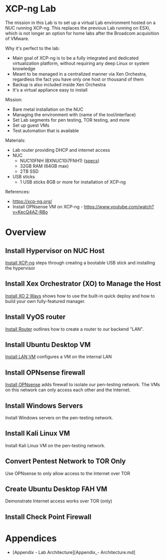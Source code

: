 # XCP-ng Lab
The mission in this Lab is to set up a virtual Lab environment hosted on a NUC running XCP-ng. This replaces the previous Lab running on ESXi, which is not longer an option for home labs after the Broadcom acquisition of VMware.

Why it's perfect to the lab:
- Main goal of XCP-ng is to be a fully integrated and dedicated virtualization platform, without requiring any deep Linux or system knowledge
- Meant to be managed in a centralized manner via Xen Orchestra, regardless the fact you have only one host or thousand of them
- Backup is also included inside Xen Orchestra
- It's a virtual appliance easy to install

Mission:
- Bare metal installation on the NUC
- Managing the environment with (name of the tool/interface)
- Set Lab segments for pen testing, TOR testing, and more
- Set up guest VMs
- Test automation that is available

Materials:
- Lab router  providing DHCP and internet access
- NUC
  - NUC10FNH (BXNUC10i7FNH1) ([specs](https://www.intel.com/content/dam/support/us/en/documents/intel-nuc/NUC10i357FN_TechProdSpec.pdf))
  - 32GB RAM (64GB max)
  - 2TB SSD
- USB sticks
  - 1 USB sticks 8GB or more for installation of XCP-ng
 
References:
- https://xcp-ng.org/
- Install OPNsense VM on XCP-ng - https://www.youtube.com/watch?v=KecQ4AZ-RBo

# Overview
## Install Hypervisor on NUC Host
[Install XCP-ng](1_Install.md) steps through creating a bootable USB stick and installing the hypervisor


## Install Xex Orchestrator (XO) to Manage the Host
[Install XO 2 Ways](2_Install_XO.md) shows how to use the built-in quick deploy and how to build your own fully-featured manager.

## Install VyOS router
[Install Router](3_Router.md) outlines how to create a router to our backend "LAN".

## Install Ubuntu Desktop VM
[Install LAN VM](4_LAN_VM.md) configures a VM on the internal LAN

## Install OPNsense firewall
[Install OPNsense](5_OPNsense_VM.md) adds firewall to isolate our pen-testing network. The VMs on this network can only access each other and the Internet.

## Install Windows Servers
Install Windows servers on the pen-testing network.

## Install Kali Linux VM
Install Kali Linux VM on the pen-testing network.

## Convert Pentest Network to TOR Only
Use OPNsense to only allow access to the Internet over TOR

## Create Ubuntu Desktop FAH VM
Demonstrate Internet access works over TOR (only)

## Install Check Point Firewall

# Appendices
- [Appendix - Lab Architecture][Appendix_- Architecture.md]
